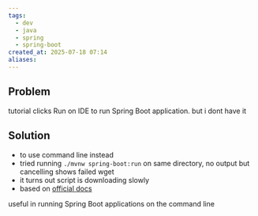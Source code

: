 ```yaml
---
tags:
  - dev
  - java
  - spring
  - spring-boot
created_at: 2025-07-18 07:14
aliases:
---
```

## Problem
tutorial clicks Run on IDE to run Spring Boot application. but i dont have it

## Solution
- to use command line instead
- tried running `./mvnw spring-boot:run` on same directory, no output but cancelling shows failed wget
- it turns out script is downloading slowly
- based on [official docs](https://spring.io/guides/gs/spring-boot)

useful in running Spring Boot applications on the command line